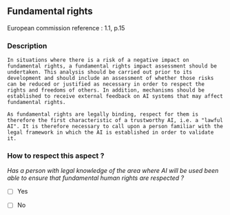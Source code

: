 Fundamental rights
------

European commission reference : 1.1, p.15

### Description

    In situations where there is a risk of a negative impact on fundamental rights, a fundamental rights impact assessment should be undertaken. This analysis should be carried out prior to its development and should include an assessment of whether those risks can be reduced or justified as necessary in order to respect the rights and freedoms of others. In addition, mechanisms should be established to receive external feedback on AI systems that may affect fundamental rights.

    As fundamental rights are legally binding, respect for them is therefore the first characteristic of a trustworthy AI, i.e. a "lawful AI". It is therefore necessary to call upon a person familiar with the legal framework in which the AI is established in order to validate it.

### How to respect this aspect ?

*Has a person with legal knowledge of the area where AI will be used been able to ensure that fundamental human rights are respected ?*

- [ ] Yes
- [ ] No

